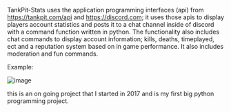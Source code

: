 TankPit-Stats uses the application programming interfaces (api) from https://tankpit.com/api and https://discord.com; it uses those apis to display players account statistics and posts it to a chat channel inside of discord with a command function written in python. The functionality also includes chat commands to display account information; kills, deaths, timeplayed, ect and a reputation system based on in game performance. It also includes moderation and fun commands. 



Example:


![image](https://user-images.githubusercontent.com/25750662/131924683-84c76020-8ed8-4529-a619-67c3338873f9.png)

this is an on going project that I started in 2017 and is my first big python programming project. 

